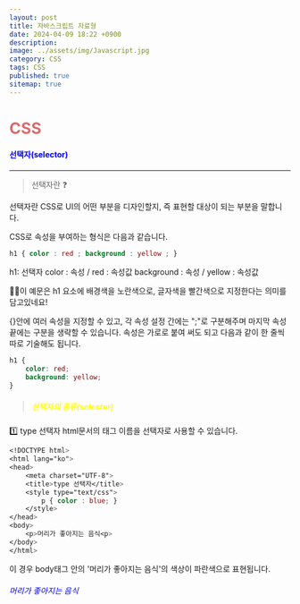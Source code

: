```yaml
---
layout: post
title: 자바스크립트 자료형
date: 2024-04-09 18:22 +0900
description: 
image: ../assets/img/Javascript.jpg
category: CSS
tags: CSS
published: true
sitemap: true
---
```

## <h1 style="color:#D86D6D">CSS</h1>

#### <h4 style="color:blue">선택자(selector)</h4>

<hr />

> 선택자란 ❓

선택자란 CSS로 UI의 어떤 부분을 디자인할지, 즉 표현할 대상이 되는 부분을 말합니다.

CSS로 속성을 부여하는 형식은 다음과 같습니다.

```css
h1 { color : red ; background : yellow ; }
````

h1: 선택자
color : 속성 / red : 속성값
background : 속성 / yellow : 속성값

✍🏼이 예문은 h1 요소에 배경색을 노란색으로, 글자색을 빨간색으로 지정한다는 의미를 담고있네요!

{}안에 여러 속성을 지정할 수 있고, 각 속성 설정 간에는 ";"로 구분해주며 마지막 속성 끝에는 구분을 생략할 수 있습니다.
속성은 가로로 붙여 써도 되고 다음과 같이 한 줄씩 따로 기술해도 됩니다.

````css
h1 {
    color: red;
    background: yellow;
}
````


> <h5 style="color:yellow">선택자의 종류(selector)</h5>
1️⃣ type 선택자 
html문서의 태그 이름을 선택자로 사용할 수 있습니다.

````css
<!DOCTYPE html>
<html lang="ko">
<head>
    <meta charset="UTF-8">
    <title>type 선택자</title>
    <style type="text/css">
        p { color : blue; }
    </style>
</head>
<body>
    <p>머리가 좋아지는 음식<p>
</body>
</html>
````
이 경우 body태그 안의 '머리가 좋아지는 음식'의 색상이 파란색으로 표현됩니다.

<h6 style="color:blue">머리가 좋아지는 음식</h6>

